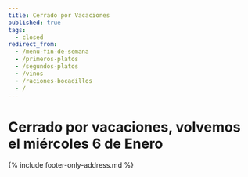 ```yaml
---
title: Cerrado por Vacaciones
published: true
tags:
  - closed
redirect_from:
  - /menu-fin-de-semana
  - /primeros-platos
  - /segundos-platos
  - /vinos
  - /raciones-bocadillos
  - /
---
```


# Cerrado por vacaciones, volvemos el miércoles 6 de Enero


{% include footer-only-address.md %}
